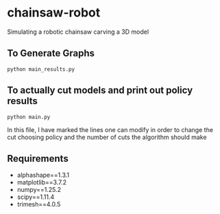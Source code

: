 # chainsaw-robot
Simulating a robotic chainsaw carving a 3D model


## To Generate Graphs
```
python main_results.py
```

## To actually cut models and print out policy results
```
python main.py
```
In this file, I have marked the lines one can modify in order to change the cut choosing policy and the number of cuts the algorithm should make

## Requirements
- alphashape==1.3.1
- matplotlib==3.7.2
- numpy==1.25.2
- scipy==1.11.4
- trimesh==4.0.5
